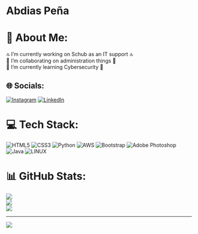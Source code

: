 # Abdias Peña

# 💫 About Me:
🔝 I’m currently working on Schub as an IT support 🔝<br>👯 I’m collaborating on administration things  👯<br>🌱 I’m currently learning Cybersecurity 🌱


## 🌐 Socials:
[![Instagram](https://img.shields.io/badge/Instagram-%23E4405F.svg?logo=Instagram&logoColor=white)](https://instagram.com/abdias403) [![LinkedIn](https://img.shields.io/badge/LinkedIn-%230077B5.svg?logo=linkedin&logoColor=white)](https://linkedin.com/in/abdias-pena) 

# 💻 Tech Stack:
![HTML5](https://img.shields.io/badge/html5-%23E34F26.svg?style=for-the-badge&logo=html5&logoColor=white) ![CSS3](https://img.shields.io/badge/css3-%231572B6.svg?style=for-the-badge&logo=css3&logoColor=white) ![Python](https://img.shields.io/badge/python-3670A0?style=for-the-badge&logo=python&logoColor=ffdd54) ![AWS](https://img.shields.io/badge/AWS-%23FF9900.svg?style=for-the-badge&logo=amazon-aws&logoColor=white) ![Bootstrap](https://img.shields.io/badge/bootstrap-%23563D7C.svg?style=for-the-badge&logo=bootstrap&logoColor=white) ![Adobe Photoshop](https://img.shields.io/badge/adobephotoshop-%2331A8FF.svg?style=for-the-badge&logo=adobephotoshop&logoColor=white) ![Java](https://img.shields.io/badge/java-%23ED8B00.svg?style=for-the-badge&logo=java&logoColor=white) ![LINUX](https://img.shields.io/badge/Linux-FCC624?style=for-the-badge&logo=linux&logoColor=black)
# 📊 GitHub Stats:
![](https://github-readme-stats.vercel.app/api?username=abdiasP403&theme=blueberry&hide_border=false&include_all_commits=true&count_private=true)<br/>
![](https://github-readme-streak-stats.herokuapp.com/?user=abdiasP403&theme=blueberry&hide_border=false)<br/>
![](https://github-readme-stats.vercel.app/api/top-langs/?username=abdiasP403&theme=blueberry&hide_border=false&include_all_commits=true&count_private=true&layout=compact)


---
[![](https://visitcount.itsvg.in/api?id=abdiasP403&icon=0&color=0)](https://visitcount.itsvg.in)

<!-- Proudly created with GPRM ( https://gprm.itsvg.in ) -->
